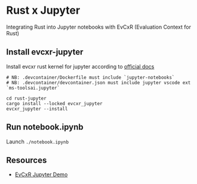 # Rust x Jupyter

Integrating Rust into Jupyter notebooks with EvCxR (Evaluation Context for Rust)


## Install evcxr-jupyter

Install evcxr rust kernel for jupyter according to [official docs](https://github.com/evcxr/evcxr/tree/main/evcxr_jupyter)

```
# NB: .devcontainer/Dockerfile must include `jupyter-notebooks`
# NB: .devcontainer/devcontainer.json must include jupyter vscode ext `ms-toolsai.jupyter`

cd rust-jupyter
cargo install --locked evcxr_jupyter
evcxr_jupyter --install
```

## Run notebook.ipynb

Launch `./notebook.ipynb`

## Resources

* [EvCxR Jupyter Demo](https://github.com/evcxr/evcxr/blob/main/evcxr_jupyter/samples/evcxr_jupyter_tour.ipynb) 


